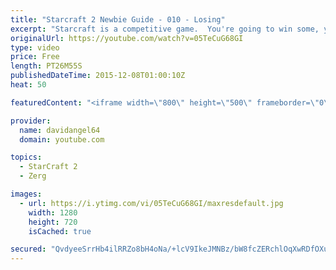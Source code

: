 ```yaml
---
title: "Starcraft 2 Newbie Guide - 010 - Losing"
excerpt: "Starcraft is a competitive game.  You're going to win some, you're going to lose some.  When you win a game, you feel good, and that's awesome.  But how do you react to losing a game?  How you react to losing in a competitive game like Starcraft 2 is an important consideration.  The biggest concept is"
originalUrl: https://youtube.com/watch?v=05TeCuG68GI
type: video
price: Free
length: PT26M55S
publishedDateTime: 2015-12-08T01:00:10Z
heat: 50

featuredContent: "<iframe width=\"800\" height=\"500\" frameborder=\"0\" src=\"https://www.youtube.com/embed/05TeCuG68GI\" allow=\"accelerometer; autoplay; encrypted-media; gyroscope; picture-in-picture\" allowfullscreen></iframe>"

provider:
  name: davidangel64
  domain: youtube.com

topics:
  - StarCraft 2
  - Zerg

images:
  - url: https://i.ytimg.com/vi/05TeCuG68GI/maxresdefault.jpg
    width: 1280
    height: 720
    isCached: true

secured: "QvdyeeSrrHb4ilRRZo8bH4oNa/+lcV9IkeJMNBz/bW8fcZERchlOqXwRDfOXuh9MlcrogIlxSgd1Rjf5ZbzkwvhFyiT4Nmtfc/j9/dz1AQCcrI/4Wg1m7g6n4I/KcigK/Kq9pyYPCZyIYyOoAGspmcg6eP+DZQ27wIbLNxhMAcSLcJzlcYMYDaMFlrsS7pnAIcMERdXxzeHYvZ6djAldYB/eNJCXPjgaZg7m4UMzydgQ5VIstaVvOc1wtXW098l2JLrjq15sSIO/vBZGFaoebRX5UeKgh23oHnNRC+IAhChfXOFctQVNBDQtDUoylEJWG9wRINln3Llimjd4EL4x29FFNIm5FDrM4UAQCsYoomNzw2vOgQZ9pQTJR17shkdRUVqNEe3Yz2N+hpCTMf8QwhMwGzeE09VxY9wa3D1++JQ=;tpU1JD2vhwgo+M1kq7V5nw=="
---
```


